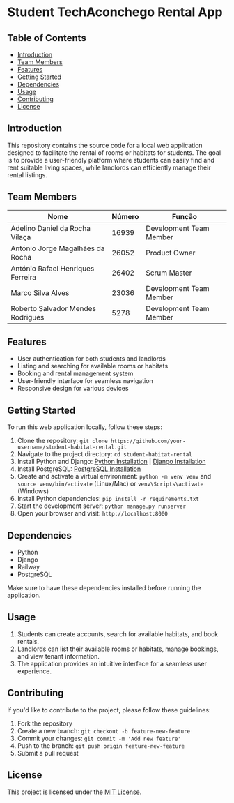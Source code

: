# Student TechAconchego Rental App

## Table of Contents

- [Introduction](#introduction)
- [Team Members](#team-members)
- [Features](#features)
- [Getting Started](#getting-started)
- [Dependencies](#dependencies)
- [Usage](#usage)
- [Contributing](#contributing)
- [License](#license)

## Introduction

This repository contains the source code for a local web application designed to facilitate the rental of rooms or habitats for students. The goal is to provide a user-friendly platform where students can easily find and rent suitable living spaces, while landlords can efficiently manage their rental listings.

## Team Members

| Nome                                      | Número | Função                 |
| ----------------------------------------- | ------ | ---------------------- |
| Adelino Daniel da Rocha Vilaça            | 16939  | Development Team Member|
| António Jorge Magalhães da Rocha          | 26052  | Product Owner          |
| António Rafael Henriques Ferreira         | 26402  | Scrum Master           |
| Marco Silva Alves                         | 23036  | Development Team Member|
| Roberto Salvador Mendes Rodrigues         | 5278   | Development Team Member|

## Features

- User authentication for both students and landlords
- Listing and searching for available rooms or habitats
- Booking and rental management system
- User-friendly interface for seamless navigation
- Responsive design for various devices

## Getting Started

To run this web application locally, follow these steps:

1. Clone the repository: `git clone https://github.com/your-username/student-habitat-rental.git`
2. Navigate to the project directory: `cd student-habitat-rental`
3. Install Python and Django: [Python Installation](https://www.python.org/downloads/) | [Django Installation](https://docs.djangoproject.com/en/3.2/intro/install/)
4. Install PostgreSQL: [PostgreSQL Installation](https://www.postgresql.org/download/)
5. Create and activate a virtual environment: `python -m venv venv` and `source venv/bin/activate` (Linux/Mac) or `venv\Scripts\activate` (Windows)
6. Install Python dependencies: `pip install -r requirements.txt`
7. Start the development server: `python manage.py runserver`
8. Open your browser and visit: `http://localhost:8000`

## Dependencies

- Python
- Django
- Railway
- PostgreSQL

Make sure to have these dependencies installed before running the application.

## Usage

1. Students can create accounts, search for available habitats, and book rentals.
2. Landlords can list their available rooms or habitats, manage bookings, and view tenant information.
3. The application provides an intuitive interface for a seamless user experience.

## Contributing

If you'd like to contribute to the project, please follow these guidelines:

1. Fork the repository
2. Create a new branch: `git checkout -b feature-new-feature`
3. Commit your changes: `git commit -m 'Add new feature'`
4. Push to the branch: `git push origin feature-new-feature`
5. Submit a pull request

## License

This project is licensed under the [MIT License](LICENSE).
